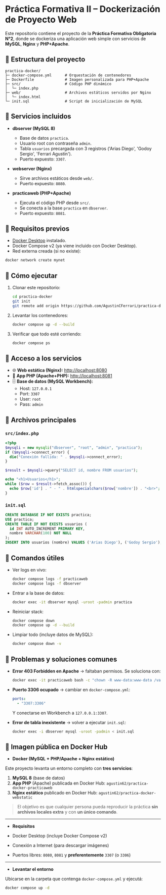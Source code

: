 # Práctica Formativa II – Dockerización de Proyecto Web

Este repositorio contiene el proyecto de la **Práctica Formativa Obligatoria N°2**, donde se dockeriza una aplicación web simple con servicios de **MySQL**, **Nginx** y **PHP+Apache**.  

## 🔹 Estructura del proyecto

```
practica-docker/
├─ docker-compose.yml      # Orquestación de contenedores
├─ Dockerfile              # Imagen personalizada para PHP+Apache
├─ src/                    # Código PHP dinámico
│  └─ index.php
├─ web/                    # Archivos estáticos servidos por Nginx
│  └─ index.html
└─ init.sql                # Script de inicialización de MySQL
```

## 🔹 Servicios incluidos

- **dbserver (MySQL 8)**  
  - Base de datos `practica`.  
  - Usuario root con contraseña `admin`.  
  - Tabla `usuarios` precargada con 3 registros ('Arias Diego', 'Godoy Sergio', 'Ferrari Agustin').  
  - Puerto expuesto: `3307`.

- **webserver (Nginx)**  
  - Sirve archivos estáticos desde `web/`.  
  - Puerto expuesto: `8080`.

- **practicaweb (PHP+Apache)**  
  - Ejecuta el código PHP desde `src/`.  
  - Se conecta a la base `practica` en `dbserver`.  
  - Puerto expuesto: `8081`.

## 🔹 Requisitos previos

- [Docker Desktop](https://www.docker.com/products/docker-desktop/) instalado.  
- Docker Compose v2 (ya viene incluido con Docker Desktop).  
- Red externa creada (si no existe):  

```bash
docker network create mynet
```

## 🔹 Cómo ejecutar

1. Clonar este repositorio:
   ```bash
   cd practica-docker
   git init
   git remote add origin https://github.com/AgustinCFerrari/practica-docker.git
   
   ```

2. Levantar los contenedores:
   ```bash
   docker compose up -d --build
   ```

3. Verificar que todo esté corriendo:
   ```bash
   docker compose ps
   ```

## 🔹 Acceso a los servicios

- 🌐 **Web estática (Nginx):** [http://localhost:8080](http://localhost:8080)  
- 🐘 **App PHP (Apache+PHP):** [http://localhost:8081](http://localhost:8081)  
- 🗄️ **Base de datos (MySQL Workbench):**  
  - Host: `127.0.0.1`  
  - Port: `3307`  
  - User: `root`  
  - Pass: `admin`  

## 🔹 Archivos principales

### `src/index.php`
```php
<?php
$mysqli = new mysqli("dbserver", "root", "admin", "practica");
if ($mysqli->connect_error) {
  die("Conexión fallida: " . $mysqli->connect_error);
}

$result = $mysqli->query("SELECT id, nombre FROM usuarios");

echo "<h1>Usuarios</h1>";
while ($row = $result->fetch_assoc()) {
  echo $row['id'] . " - " . htmlspecialchars($row['nombre']) . "<br>";
}
```

### `init.sql`
```sql
CREATE DATABASE IF NOT EXISTS practica;
USE practica;
CREATE TABLE IF NOT EXISTS usuarios (
  id INT AUTO_INCREMENT PRIMARY KEY,
  nombre VARCHAR(100) NOT NULL
);
INSERT INTO usuarios (nombre) VALUES ('Arias Diego'), ('Godoy Sergio'), ('Ferrari Agustin');
```

## 🔹 Comandos útiles

- Ver logs en vivo:
  ```bash
  docker compose logs -f practicaweb
  docker compose logs -f dbserver
  ```

- Entrar a la base de datos:
  ```bash
  docker exec -it dbserver mysql -uroot -padmin practica
  ```

- Reiniciar stack:
  ```bash
  docker compose down
  docker compose up -d --build
  ```

- Limpiar todo (incluye datos de MySQL):
  ```bash
  docker compose down -v
  ```

## 🔹 Problemas y soluciones comunes

- **Error 403 Forbidden en Apache** → faltaban permisos. Se soluciona con:
  ```bash
  docker exec -it practicaweb bash -c "chown -R www-data:www-data /var/www/html && chmod -R a+rX /var/www/html"
  ```
- **Puerto 3306 ocupado** → cambiar en `docker-compose.yml`:
  ```yaml
  ports:
    - "3307:3306"
  ```
  Y conectarse en Workbench a `127.0.0.1:3307`.

- **Error de tabla inexistente** → volver a ejecutar `init.sql`:
  ```bash
  docker exec -i dbserver mysql -uroot -padmin < init.sql
  ```

## 🔹 Imagen pública en Docker Hub

- **Docker (MySQL + PHP/Apache + Nginx estático)**

Este proyecto levanta un entorno completo con **tres servicios**:

1. **MySQL 8** (base de datos)  
2. **App PHP** (Apache) publicada en Docker Hub: `agustin62/practica-docker-practicaweb`  
3. **Nginx estático** publicado en Docker Hub: `agustin62/practica-docker-webstatic`  

> El objetivo es que cualquier persona pueda reproducir la práctica **sin archivos locales extra** y con **un único comando**.

---

- **Requisitos**

- Docker Desktop (incluye Docker Compose v2)
- Conexión a Internet (para descargar imágenes)
- Puertos libres: `8080`, `8081` y **preferentemente** `3307` (o `3306`)

---

- **Levantar el entorno**

Ubicarse en la carpeta que contenga `docker-compose.yml` y ejecutá:

```bash
docker compose up -d



